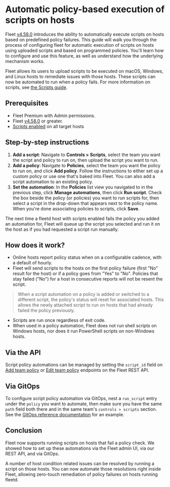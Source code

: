 # Automatic policy-based execution of scripts on hosts

Fleet [v4.58.0](https://github.com/fleetdm/fleet/releases/tag/fleet-v4.58.0) introduces the ability to automatically execute scripts on hosts based on predefined policy failures. This guide will walk you through the process of configuring fleet for automatic execution of scripts on hosts using uploaded scripts and based on programmed policies.  You'll learn how to configure and use this feature, as well as understand how the underlying mechanism works.

Fleet allows its users to upload scripts to be executed on macOS, Windows, and Linux hosts to remediate issues with those hosts. These scripts can now be automated to run when a policy fails. For more information on scripts, see [the Scripts guide](https://fleetdm.com/guides/scripts).

## Prerequisites

* Fleet Premium with Admin permissions.
* Fleet [v4.58.0](https://github.com/fleetdm/fleet/releases/tag/fleet-v4.58.0) or greater.
* [Scripts enabled](https://fleetdm.com/guides/scripts#enable-scripts) on all target hosts

## Step-by-step instructions

1. **Add a script**: Navigate to **Controls > Scripts**, select the team you want the script and policy to run on, then upload the script you want to run.
2. **Add a policy**: Navigate to **Policies**, select the team you want the policy to run on, and click **Add policy**. Follow the instructions to either set up a custom policy or use one that's baked into Fleet. You can also add a script automation to an existing policy.
3. **Set the automation**: In the **Policies** list view you navigated to in the previous step, click **Manage automations**, then click **Run script**. Check the box beside the policy (or policies) you want to run scripts for, then select a script in the drop-down that appears next to the policy name. When you're done associating policies to scripts, click **Save**.

The next time a fleetd host with scripts enabled fails the policy you added an automation for, Fleet will queue up the script you selected and run it on the host as if you had requested a script run manually.

## How does it work?

* Online hosts report policy status when on a configurable cadence, with a default of hourly.
* Fleet will send scripts to the hosts on the first policy failure (first "No" result for the host) or if a policy goes from "Yes" to "No". Policies that stay failed ("No") for a host in consecutive reports will not be resent the script.

> When a script automation on a policy is added or switched to a different script, the policy's status will reset for associated hosts. This allows the newly attached script to run on hosts that had already failed the policy previously.

* Scripts are run once regardless of exit code.
* When used in a policy automation, Fleet does not run shell scripts on Windows hosts, nor does it run PowerShell scripts on non-Windows hosts.

## Via the API

Script policy automations can be managed by setting the `script_id` field on [Add team policy](https://fleetdm.com/docs/rest-api/rest-api#add-team-policy) or [Edit team policy](https://fleetdm.com/docs/rest-api/rest-api#edit-team-policy) endpoints on the Fleet REST API.

## Via GitOps

To configure script policy automation via GitOps, nest a `run_script` entry under the `policy` you want to automate, then make sure you have the same `path` field both there and in the same team's `controls > scripts` section. See the [GitOps reference documentation](https://fleetdm.com/docs/configuration/yaml-files#policies) for an example.

## Conclusion

Fleet now supports running scripts on hosts that fail a policy check. We showed how to set up these automations via the Fleet admin UI, via our REST API, and via GitOps.

A number of host condition related issues can be resolved by running a script on those hosts. You can now automate those resolutions right inside Fleet, allowing zero-touch remediation of policy failures on hosts running fleetd.

<meta name="articleTitle" value="Automatic policy-based execution of scripts on hosts">
<meta name="authorFullName" value="Ian Littman">
<meta name="authorGitHubUsername" value="iansltx">
<meta name="category" value="guides">
<meta name="publishedOn" value="2024-10-07">
<meta name="description" value="A guide to workflows using automatic script execution in Fleet.">
